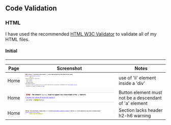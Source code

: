 ## Code Validation

### HTML

I have used the recommended [HTML W3C Validator](https://validator.w3.org) to validate all of my HTML files.

#### Initial

---

| Page | Screenshot | Notes |
| --- | --- | --- |
| Home | ![screenshot](documentation/validation/html-index-validation-1.png) | use of 'li' element inside a 'div'|
| Home | ![screenshot](documentation/validation/html-index-validation-2.png) | Button element must not be a descendant of 'a' element |
| Home | ![screenshot](documentation/validation/html-index-validation-3.png) | Section lacks header h2-h6 warning |